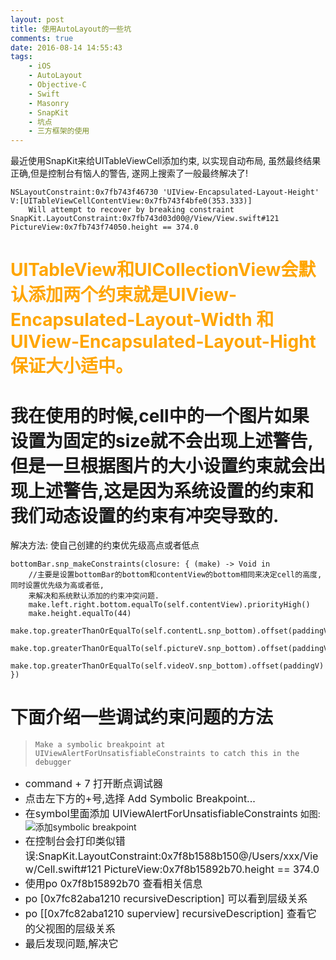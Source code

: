 ```yaml
---
layout: post
title: 使用AutoLayout的一些坑
comments: true
date: 2016-08-14 14:55:43
tags:
    - iOS
    - AutoLayout
    - Objective-C
    - Swift
    - Masonry
    - SnapKit
    - 坑点
    - 三方框架的使用
---
```


最近使用SnapKit来给UITableViewCell添加约束, 以实现自动布局, 虽然最终结果正确,但是控制台有恼人的警告, 遂网上搜索了一般最终解决了!
```
NSLayoutConstraint:0x7fb743f46730 'UIView-Encapsulated-Layout-Height' V:[UITableViewCellContentView:0x7fb743f4bfe0(353.333)]
    Will attempt to recover by breaking constraint 
SnapKit.LayoutConstraint:0x7fb743d03d00@/View/View.swift#121 PictureView:0x7fb743f74050.height == 374.0
```
<!--more-->

# <font color=orange>UITableView和UICollectionView会默认添加两个约束就是UIView-Encapsulated-Layout-Width 和UIView-Encapsulated-Layout-Hight保证大小适中。</font>
# 我在使用的时候,cell中的一个图片如果设置为固定的size就不会出现上述警告, 但是一旦根据图片的大小设置约束就会出现上述警告,这是因为系统设置的约束和我们动态设置的约束有冲突导致的.

解决方法: 使自己创建的约束优先级高点或者低点
```
bottomBar.snp_makeConstraints(closure: { (make) -> Void in
    //主要是设置bottomBar的bottom和contentView的bottom相同来决定cell的高度, 同时设置优先级为高或者低,
    来解决和系统默认添加的约束冲突问题.
    make.left.right.bottom.equalTo(self.contentView).priorityHigh() 
    make.height.equalTo(44)
    make.top.greaterThanOrEqualTo(self.contentL.snp_bottom).offset(paddingV)
    make.top.greaterThanOrEqualTo(self.pictureV.snp_bottom).offset(paddingV)
    make.top.greaterThanOrEqualTo(self.videoV.snp_bottom).offset(paddingV)
})
```

# 下面介绍一些调试约束问题的方法
>     Make a symbolic breakpoint at UIViewAlertForUnsatisfiableConstraints to catch this in the debugger    


* <font size=3>command + 7 打开断点调试器</font>
* <font size=3>点击左下方的+号,选择 Add Symbolic Breakpoint...</font>
* <font size=3>在symbol里面添加 UIViewAlertForUnsatisfiableConstraints</font>
如图:![添加symbolic breakpoint](http://oak4eha4y.bkt.clouddn.com/%E6%96%AD%E7%82%B9.png)
* <font size=3>在控制台会打印类似错误:SnapKit.LayoutConstraint:0x7f8b1588b150@/Users/xxx/View/Cell.swift#121 PictureView:0x7f8b15892b70.height == 374.0</font>
* <font size=3>使用po 0x7f8b15892b70 查看相关信息</font>
* <font size=3>po [0x7fc82aba1210 recursiveDescription] 可以看到层级关系</font>
* <font size=3>po [[0x7fc82aba1210 superview] recursiveDescription] 查看它的父视图的层级关系</font>
* <font size=3>最后发现问题,解决它</font>
